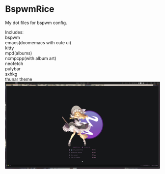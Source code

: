 # BspwmRice

My dot files for bspwm config.

Includes:<br>
bspwm<br>
emacs(doomemacs with cute ui)<br>
kitty<br>
mpd(albums)<br>
ncmpcpp(with album art)<br>
neofetch<br>
pulybar<br>
sxhkg<br>
thunar theme<br>
![img](images/emacs.png)

